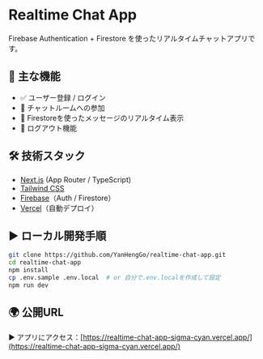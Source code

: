 # Realtime Chat App

Firebase Authentication + Firestore を使ったリアルタイムチャットアプリです。

## 🔧 主な機能

- ✅ ユーザー登録 / ログイン
- 💬 チャットルームへの参加
- 🔁 Firestoreを使ったメッセージのリアルタイム表示
- 🚪 ログアウト機能

## 🛠 技術スタック

- [Next.js](https://nextjs.org/) (App Router / TypeScript)
- [Tailwind CSS](https://tailwindcss.com/)
- [Firebase](https://firebase.google.com/)（Auth / Firestore）
- [Vercel](https://vercel.com/)（自動デプロイ）

## ▶️ ローカル開発手順

```bash
git clone https://github.com/YanHengGo/realtime-chat-app.git
cd realtime-chat-app
npm install
cp .env.sample .env.local  # or 自分で.env.localを作成して設定
npm run dev
```

## 🌍 公開URL

▶ アプリにアクセス：[https://realtime-chat-app-sigma-cyan.vercel.app/](https://realtime-chat-app-sigma-cyan.vercel.app/)



